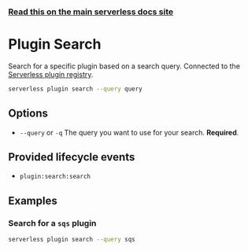 <!--
title: Serverless Framework Commands - Google Cloud Functions - Plugin Search
menuText: Plugin Search
menuOrder: 11
description: Search through all available Serverless plugins
layout: Doc
-->

<!-- DOCS-SITE-LINK:START automatically generated  -->

### [Read this on the main serverless docs site](https://www.serverless.com/framework/docs/providers/google/cli-reference/plugin-search)

<!-- DOCS-SITE-LINK:END -->

# Plugin Search

Search for a specific plugin based on a search query. Connected to the [Serverless plugin registry](https://github.com/serverless/plugins).

```bash
serverless plugin search --query query
```

## Options

- `--query` or `-q` The query you want to use for your search. **Required**.

## Provided lifecycle events

- `plugin:search:search`

## Examples

### Search for a `sqs` plugin

```bash
serverless plugin search --query sqs
```

